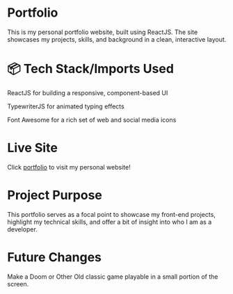 # Portfolio
This is my personal portfolio website, built using ReactJS. The site showcases my projects, skills, and background in a clean, interactive layout.

# 📦 Tech Stack/Imports Used

ReactJS for building a responsive, component-based UI

TypewriterJS for animated typing effects

Font Awesome for a rich set of web and social media icons

# Live Site
Click [portfolio](https://mirsportfolio.netlify.app/) to visit my personal website!

# Project Purpose
This portfolio serves as a focal point to showcase my front-end projects, highlight my technical skills, and offer a bit of insight into who I am as a developer.

#  Future Changes
Make a Doom or Other Old classic game playable in a small portion of the screen.
